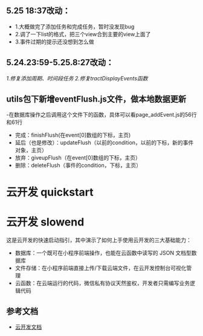 ## 5.25 18:37改动：
- 1.大概做完了添加任务和完成任务，暂时没发现bug
- 2.调了一下list的格式，把三个view合到主要的view上面了
- 3.事件过期的提示还没想到怎么做


## 5.24.23:59-5.25.8:27改动：
*1.修复添加周期、时间段任务*
*2.修复tractDisplayEvents函数*

## utils包下新增eventFlush.js文件，做本地数据更新
-在数据库操作之后调用这个文件下的函数，具体可以看page_addEvent.js的56行和61行
- 完成：finishFlush(在event[0]数组的下标，主页)
- 延后（也是修改）：updateFlush（以前的condition，以前的下标，新的事件对象，主页）
- 放弃：giveupFlush（在event[0]数组的下标，主页）
- 删除：deleteFlush（事件的condition，下标，主页）

# 云开发 quickstart

# 云开发 slowend


这是云开发的快速启动指引，其中演示了如何上手使用云开发的三大基础能力：

- 数据库：一个既可在小程序前端操作，也能在云函数中读写的 JSON 文档型数据库
- 文件存储：在小程序前端直接上传/下载云端文件，在云开发控制台可视化管理
- 云函数：在云端运行的代码，微信私有协议天然鉴权，开发者只需编写业务逻辑代码

## 参考文档

- [云开发文档](https://developers.weixin.qq.com/miniprogram/dev/wxcloud/basis/getting-started.html)



